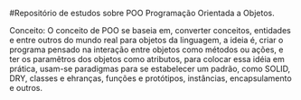 #Repositório de estudos sobre POO Programação Orientada a Objetos.

Conceito:
O conceito de POO se baseia em, converter conceitos, entidades e entre outros do mundo real para objetos da linguagem, a ideia é, criar o programa pensado na interação entre objetos como métodos ou ações, e ter os paramêtros dos objetos como atributos, para colocar essa idéia em prática, usam-se paradigmas para se estabelecer um padrão, como SOLID, DRY, classes e ehranças, funções e protótipos, instâncias, encapsulamento e outros.